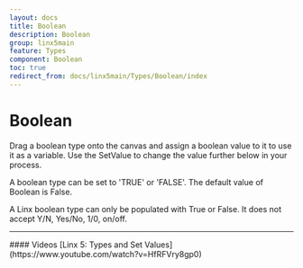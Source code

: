 ```yaml
---
layout: docs
title: Boolean
description: Boolean
group: linx5main
feature: Types
component: Boolean
toc: true
redirect_from: docs/linx5main/Types/Boolean/index
---
```

Boolean
=======

Drag a boolean type onto the canvas and assign a boolean value to it to use it as a variable. Use the SetValue to change the value further below in your process.

A boolean type can be set to 'TRUE' or 'FALSE'. The default value of Boolean is False.

A Linx boolean type can only be populated with True or False. It does not accept Y/N, Yes/No, 1/0, on/off.

<hr>
#### Videos
[Linx 5: Types and Set Values](https://www.youtube.com/watch?v=HfRFVry8gp0)
